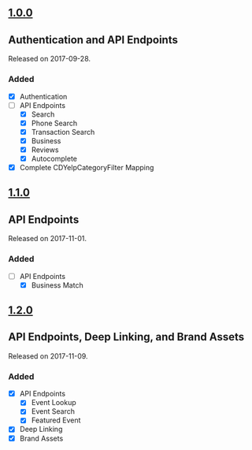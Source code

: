 ## [1.0.0](https://github.com/chrisdhaan/CDYelpFusionKit/releases/tag/1.0.0)
## Authentication and API Endpoints
Released on 2017-09-28.

### Added

- [x] Authentication
- [ ] API Endpoints
    - [x] Search
    - [x] Phone Search
    - [x] Transaction Search
    - [x] Business
    - [x] Reviews
    - [x] Autocomplete
- [x] Complete CDYelpCategoryFilter Mapping

## [1.1.0](https://github.com/chrisdhaan/CDYelpFusionKit/releases/tag/1.1.0)
## API Endpoints
Released on 2017-11-01.

### Added

- [ ] API Endpoints
    - [x] Business Match

## [1.2.0](https://github.com/chrisdhaan/CDYelpFusionKit/releases/tag/1.2.0)
## API Endpoints, Deep Linking, and Brand Assets
Released on 2017-11-09.

### Added

- [x] API Endpoints
    - [x] Event Lookup
    - [x] Event Search
    - [x] Featured Event
- [x] Deep Linking
- [x] Brand Assets
